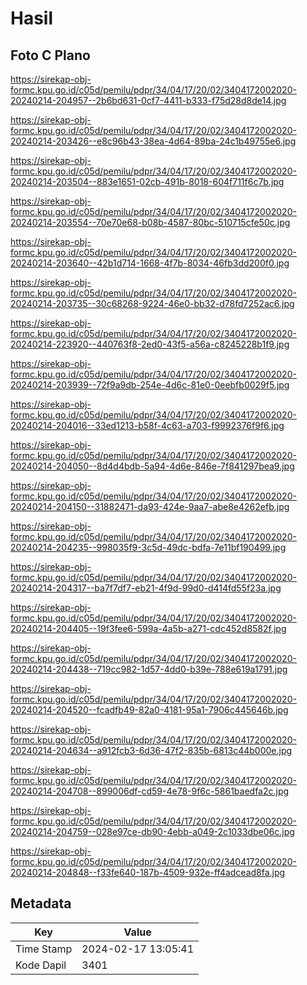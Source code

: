 # Hasil

## Foto C Plano

https://sirekap-obj-formc.kpu.go.id/c05d/pemilu/pdpr/34/04/17/20/02/3404172002020-20240214-204957--2b6bd631-0cf7-4411-b333-f75d28d8de14.jpg

https://sirekap-obj-formc.kpu.go.id/c05d/pemilu/pdpr/34/04/17/20/02/3404172002020-20240214-203426--e8c96b43-38ea-4d64-89ba-24c1b49755e6.jpg

https://sirekap-obj-formc.kpu.go.id/c05d/pemilu/pdpr/34/04/17/20/02/3404172002020-20240214-203504--883e1651-02cb-491b-8018-604f711f6c7b.jpg

https://sirekap-obj-formc.kpu.go.id/c05d/pemilu/pdpr/34/04/17/20/02/3404172002020-20240214-203554--70e70e68-b08b-4587-80bc-510715cfe50c.jpg

https://sirekap-obj-formc.kpu.go.id/c05d/pemilu/pdpr/34/04/17/20/02/3404172002020-20240214-203640--42b1d714-1668-4f7b-8034-46fb3dd200f0.jpg

https://sirekap-obj-formc.kpu.go.id/c05d/pemilu/pdpr/34/04/17/20/02/3404172002020-20240214-203735--30c68268-9224-46e0-bb32-d78fd7252ac6.jpg

https://sirekap-obj-formc.kpu.go.id/c05d/pemilu/pdpr/34/04/17/20/02/3404172002020-20240214-223920--440763f8-2ed0-43f5-a56a-c8245228b1f9.jpg

https://sirekap-obj-formc.kpu.go.id/c05d/pemilu/pdpr/34/04/17/20/02/3404172002020-20240214-203939--72f9a9db-254e-4d6c-81e0-0eebfb0029f5.jpg

https://sirekap-obj-formc.kpu.go.id/c05d/pemilu/pdpr/34/04/17/20/02/3404172002020-20240214-204016--33ed1213-b58f-4c63-a703-f9992376f9f6.jpg

https://sirekap-obj-formc.kpu.go.id/c05d/pemilu/pdpr/34/04/17/20/02/3404172002020-20240214-204050--8d4d4bdb-5a94-4d6e-846e-7f841297bea9.jpg

https://sirekap-obj-formc.kpu.go.id/c05d/pemilu/pdpr/34/04/17/20/02/3404172002020-20240214-204150--31882471-da93-424e-9aa7-abe8e4262efb.jpg

https://sirekap-obj-formc.kpu.go.id/c05d/pemilu/pdpr/34/04/17/20/02/3404172002020-20240214-204235--998035f9-3c5d-49dc-bdfa-7e11bf190499.jpg

https://sirekap-obj-formc.kpu.go.id/c05d/pemilu/pdpr/34/04/17/20/02/3404172002020-20240214-204317--ba7f7df7-eb21-4f9d-99d0-d414fd55f23a.jpg

https://sirekap-obj-formc.kpu.go.id/c05d/pemilu/pdpr/34/04/17/20/02/3404172002020-20240214-204405--19f3fee6-599a-4a5b-a271-cdc452d8582f.jpg

https://sirekap-obj-formc.kpu.go.id/c05d/pemilu/pdpr/34/04/17/20/02/3404172002020-20240214-204438--719cc982-1d57-4dd0-b39e-788e619a1791.jpg

https://sirekap-obj-formc.kpu.go.id/c05d/pemilu/pdpr/34/04/17/20/02/3404172002020-20240214-204520--fcadfb49-82a0-4181-95a1-7906c445646b.jpg

https://sirekap-obj-formc.kpu.go.id/c05d/pemilu/pdpr/34/04/17/20/02/3404172002020-20240214-204634--a912fcb3-6d36-47f2-835b-6813c44b000e.jpg

https://sirekap-obj-formc.kpu.go.id/c05d/pemilu/pdpr/34/04/17/20/02/3404172002020-20240214-204708--899006df-cd59-4e78-9f6c-5861baedfa2c.jpg

https://sirekap-obj-formc.kpu.go.id/c05d/pemilu/pdpr/34/04/17/20/02/3404172002020-20240214-204759--028e97ce-db90-4ebb-a049-2c1033dbe06c.jpg

https://sirekap-obj-formc.kpu.go.id/c05d/pemilu/pdpr/34/04/17/20/02/3404172002020-20240214-204848--f33fe640-187b-4509-932e-ff4adcead8fa.jpg


## Metadata

| Key        | Value               |
| ---------- | ------------------- |
| Time Stamp | 2024-02-17 13:05:41 |
| Kode Dapil | 3401                |



